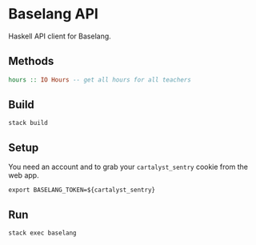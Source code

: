 # Baselang API

Haskell API client for Baselang.

## Methods

```haskell
hours :: IO Hours -- get all hours for all teachers
```

## Build

`stack build`

## Setup

You need an account and to grab your `cartalyst_sentry` cookie from the web app.

```
export BASELANG_TOKEN=${cartalyst_sentry}
```

## Run

`stack exec baselang`
